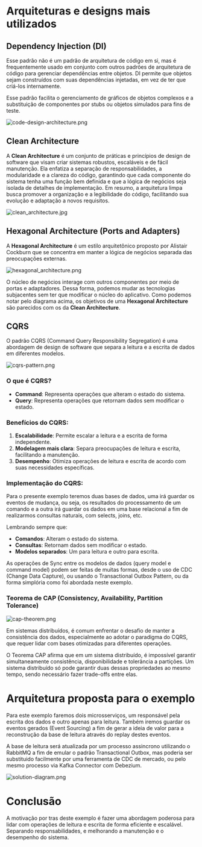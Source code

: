 # Arquiteturas e designs mais utilizados

## Dependency Injection (DI)

Esse padrão não é um padrão de arquitetura de código em si, mas é frequentemente usado em conjunto com outros padrões de arquitetura de código para gerenciar dependências entre objetos. DI permite que objetos sejam construídos com suas dependências injetadas, em vez de ter que criá-los internamente.

Esse padrão facilita o gerenciamento de gráficos de objetos complexos e a substituição de componentes por stubs ou objetos simulados para fins de teste.

![code-design-architecture.png](./img/code-design-architecture.png)

## Clean Architecture

A **Clean Architecture** é um conjunto de práticas e princípios de design de software que visam criar sistemas robustos, escaláveis e de fácil manutenção. Ela enfatiza a separação de responsabilidades, a modularidade e a clareza do código, garantindo que cada componente do sistema tenha uma função bem definida e que a lógica de negócios seja isolada de detalhes de implementação. Em resumo, a arquitetura limpa busca promover a organização e a legibilidade do código, facilitando sua evolução e adaptação a novos requisitos.

![clean_architecture.jpg](./img/clean-architecture.jpg)

## Hexagonal Architecture (Ports and Adapters)

A **Hexagonal Architecture** é um estilo arquitetônico proposto por Alistair Cockburn que se concentra em manter a lógica de negócios separada das preocupações externas.

![hexagonal_architecture.png](./img/hexagonal-architecture.png)

O núcleo de negócios interage com outros componentes por meio de portas e adaptadores. Dessa forma, podemos mudar as tecnologias subjacentes sem ter que modificar o núcleo do aplicativo. Como podemos notar pelo diagrama acima, os objetivos de uma **Hexagonal Architecture** são parecidos com os da **Clean Architecture**.

## CQRS

O padrão CQRS (Command Query Responsibility Segregation) é uma abordagem de design de software que separa a leitura e a escrita de dados em diferentes modelos.

![cqrs-pattern.png](./img/cqrs-pattern.png)

### O que é CQRS?

- **Command**: Representa operações que alteram o estado do sistema.
- **Query**: Representa operações que retornam dados sem modificar o estado.

### Benefícios do CQRS:

1. **Escalabilidade**: Permite escalar a leitura e a escrita de forma independente.
2. **Modelagem mais clara**: Separa preocupações de leitura e escrita, facilitando a manutenção.
3. **Desempenho**: Otimiza operações de leitura e escrita de acordo com suas necessidades específicas.

### Implementação do CQRS:

Para o presente exemplo teremos duas bases de dados, uma irá guardar os eventos de mudança, ou seja, os resultados do processamento de um comando e a outra irá guardar os dados em uma base relacional a fim de realizarmos consultas naturais, com selects, joins, etc.

Lembrando sempre que:
- **Comandos**: Alteram o estado do sistema.
- **Consultas**: Retornam dados sem modificar o estado.
- **Modelos separados**: Um para leitura e outro para escrita.

As operações de Sync entre os modelos de dados (query model e command model) podem ser feitas de muitas formas, desde o uso de CDC (Change Data Capture), ou usando o Transactional Outbox Pattern, ou da forma simplória como foi abordada neste exemplo.

### Teorema de CAP (Consistency, Availability, Partition Tolerance)

![cap-theorem.png](./img/cap-theorem.png)

Em sistemas distribuídos, é comum enfrentar o desafio de manter a consistência dos dados, especialmente ao adotar o paradigma do CQRS, que requer lidar com bases otimizadas para diferentes operações.

O Teorema CAP afirma que em um sistema distribuído, é impossível garantir simultaneamente consistência, disponibilidade e tolerância a partições. Um sistema distribuído só pode garantir duas dessas propriedades ao mesmo tempo, sendo necessário fazer trade-offs entre elas.

# Arquitetura proposta para o exemplo

Para este exemplo faremos dois microsserviços, um responsável pela escrita dos dados e outro apenas para leitura. Também iremos guardar os eventos gerados (Event Sourcing) a fim de gerar a ideia de valor para a reconstrução da base de leitura através do replay destes eventos.

A base de leitura será atualizada por um processo assincrono utilizando o RabbitMQ a fim de emular o padrão Transactional Outbox, mas poderia ser substituido facilmente por uma ferramenta de CDC de mercado, ou pelo mesmo processo via Kafka Connector com Debezium.

![solution-diagram.png](./img/solution-diagram.png)

# Conclusão

A motivação por tras deste exemplo é fazer uma abordagem poderosa para lidar com operações de leitura e escrita de forma eficiente e escalável. Separando responsabilidades, e melhorando a manutenção e o desempenho do sistema.